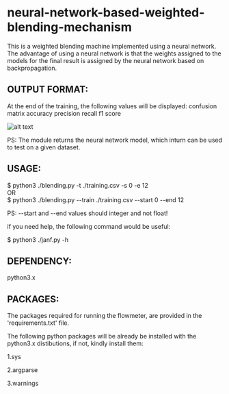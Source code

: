 # neural-network-based-weighted-blending-mechanism
This is a weighted blending machine implemented using a neural network. The advantage of using a neural network is that the weights assigned to the models for the final result is assigned by the neural network based on backpropagation.

OUTPUT FORMAT:
--------------
At the end of the training, the following values will be displayed:
confusion matrix
accuracy
precision
recall
f1 score

![alt text](https://github.com/nishantuzir/neural-network-based-weighted-blending-mechanism/blob/master/output.png)

PS: The module returns the neural network model, which inturn can be used to test on a given dataset.

USAGE:
------
$ python3 ./blending.py -t ./training.csv -s 0 -e 12   
OR    
$ python3 ./blending.py --train ./training.csv --start 0 --end 12

PS: --start and --end values should integer and not float!

if you need help, the following command would be useful:

$ python3 ./janf.py -h

DEPENDENCY:
-----------
python3.x

PACKAGES:
---------
The packages required for running the flowmeter, are provided in the 'requirements.txt' file.

The following python packages will be already be installed with the python3.x distibutions, if not, kindly install them:

1.sys

2.argparse

3.warnings
